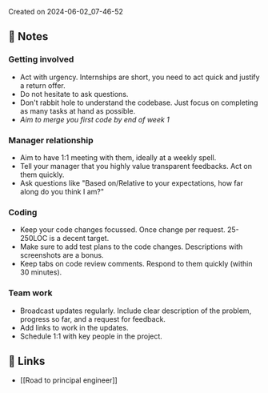 Created on 2024-06-02_07-46-52

## 📔 Notes

### Getting involved
- Act with urgency. Internships are short, you need to act quick and justify a return offer.
- Do not hesitate to ask questions.
- Don't rabbit hole to understand the codebase. Just focus on completing as many tasks at hand as possible.
- *Aim to merge you first code by end of week 1*

### Manager relationship
- Aim to have 1:1 meeting with them, ideally at a weekly spell.
- Tell your manager that you highly value transparent feedbacks. Act on them quickly.
- Ask questions like "Based on/Relative to your expectations, how far along do you think I am?"

### Coding
- Keep your code changes focussed. Once change per request. 25-250LOC is a decent target.
- Make sure to add test plans to the code changes. Descriptions with screenshots are a bonus.
- Keep tabs on code review comments. Respond to them quickly (within 30 minutes).

### Team work
- Broadcast updates regularly. Include clear description of the problem, progress so far, and a request for feedback.
- Add links to work in the updates.
- Schedule 1:1 with key people in the project.

## 🔗 Links

- [[Road to principal engineer]]